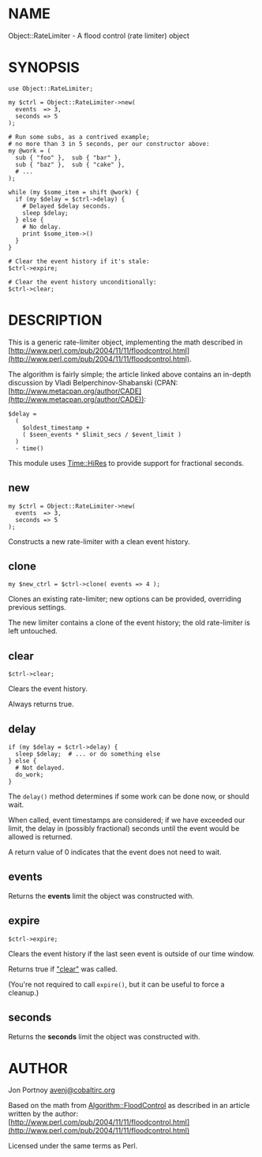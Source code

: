 # NAME

Object::RateLimiter - A flood control (rate limiter) object

# SYNOPSIS

    use Object::RateLimiter;

    my $ctrl = Object::RateLimiter->new(
      events  => 3,
      seconds => 5
    );

    # Run some subs, as a contrived example;
    # no more than 3 in 5 seconds, per our constructor above:
    my @work = (
      sub { "foo" },  sub { "bar" },
      sub { "baz" },  sub { "cake" },
      # ...
    );

    while (my $some_item = shift @work) {
      if (my $delay = $ctrl->delay) {
        # Delayed $delay seconds.
        sleep $delay;
      } else {
        # No delay.
        print $some_item->()
      }
    }

    # Clear the event history if it's stale:
    $ctrl->expire;

    # Clear the event history unconditionally:
    $ctrl->clear;

# DESCRIPTION

This is a generic rate-limiter object, implementing the math described in
[http://www.perl.com/pub/2004/11/11/floodcontrol.html](http://www.perl.com/pub/2004/11/11/floodcontrol.html).

The algorithm is fairly simple; the article linked above contains an in-depth
discussion by Vladi Belperchinov-Shabanski (CPAN:
[http://www.metacpan.org/author/CADE](http://www.metacpan.org/author/CADE)):

    $delay =
      ( 
        $oldest_timestamp + 
        ( $seen_events * $limit_secs / $event_limit ) 
      )
      - time()

This module uses [Time::HiRes](http://search.cpan.org/perldoc?Time::HiRes) to provide support for fractional seconds.

## new

    my $ctrl = Object::RateLimiter->new(
      events  => 3,
      seconds => 5
    );

Constructs a new rate-limiter with a clean event history.

## clone

    my $new_ctrl = $ctrl->clone( events => 4 );

Clones an existing rate-limiter; new options can be provided, overriding
previous settings. 

The new limiter contains a clone of the event history; the old rate-limiter is
left untouched.

## clear

    $ctrl->clear;

Clears the event history.

Always returns true.

## delay

    if (my $delay = $ctrl->delay) {
      sleep $delay;  # ... or do something else
    } else {
      # Not delayed.
      do_work;
    }

The `delay()` method determines if some work can be done now, or should wait.

When called, event timestamps are considered; if we have exceeded our limit,
the delay in (possibly fractional) seconds until the event would be
allowed is returned.

A return value of 0 indicates that the event does not need to wait.

## events

Returns the __events__ limit the object was constructed with.

## expire

    $ctrl->expire;

Clears the event history if the last seen event is outside of our time window.

Returns true if ["clear"](#clear) was called.

(You're not required to call `expire()`, but it can be useful to force a
cleanup.)

## seconds

Returns the __seconds__ limit the object was constructed with.

# AUTHOR

Jon Portnoy <avenj@cobaltirc.org>

Based on the math from [Algorithm::FloodControl](http://search.cpan.org/perldoc?Algorithm::FloodControl) as described in an article
written by the author:
[http://www.perl.com/pub/2004/11/11/floodcontrol.html](http://www.perl.com/pub/2004/11/11/floodcontrol.html)

Licensed under the same terms as Perl.
